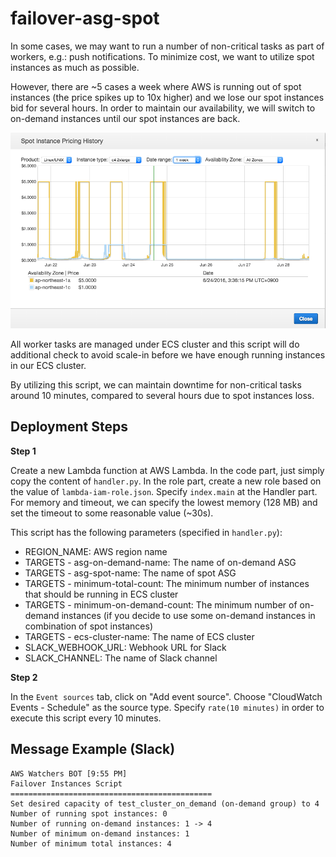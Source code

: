 # failover-asg-spot

In some cases, we may want to run a number of non-critical tasks as part of workers, e.g.: push notifications. To minimize cost, we want to utilize spot instances as much as possible. 

However, there are ~5 cases a week where AWS is running out of spot instances (the price spikes up to 10x higher) and we lose our spot instances bid for several hours. In order to maintain our availability, we will switch to on-demand instances until our spot instances are back.

![Pricing](https://raw.githubusercontent.com/freedomofkeima/aws-lambda-collections/master/failover-asg-spot/img/pricing.png)

All worker tasks are managed under ECS cluster and this script will do additional check to avoid scale-in before we have enough running instances in our ECS cluster.

By utilizing this script, we can maintain downtime for non-critical tasks around 10 minutes, compared to several hours due to spot instances loss.

## Deployment Steps

**Step 1**

Create a new Lambda function at AWS Lambda. In the code part, just simply copy the content of `handler.py`. In the role part, create a new role based on the value of `lambda-iam-role.json`. Specify `index.main` at the Handler part. For memory and timeout, we can specify the lowest memory (128 MB) and set the timeout to some reasonable value (~30s).

This script has the following parameters (specified in `handler.py`):

- REGION_NAME: AWS region name
- TARGETS - asg-on-demand-name: The name of on-demand ASG
- TARGETS - asg-spot-name: The name of spot ASG
- TARGETS - minimum-total-count: The minimum number of instances that should be running in ECS cluster
- TARGETS - minimum-on-demand-count: The minimum number of on-demand instances (if you decide to use some on-demand instances in combination of spot instances)
- TARGETS - ecs-cluster-name: The name of ECS cluster
- SLACK_WEBHOOK_URL: Webhook URL for Slack
- SLACK_CHANNEL: The name of Slack channel

**Step 2**

In the `Event sources` tab, click on "Add event source". Choose "CloudWatch Events - Schedule" as the source type. Specify `rate(10 minutes)` in order to execute this script every 10 minutes.

## Message Example (Slack)

```
AWS Watchers BOT [9:55 PM]  
Failover Instances Script
=============================================
Set desired capacity of test_cluster_on_demand (on-demand group) to 4
Number of running spot instances: 0
Number of running on-demand instances: 1 -> 4
Number of minimum on-demand instances: 1
Number of minimum total instances: 4
```
